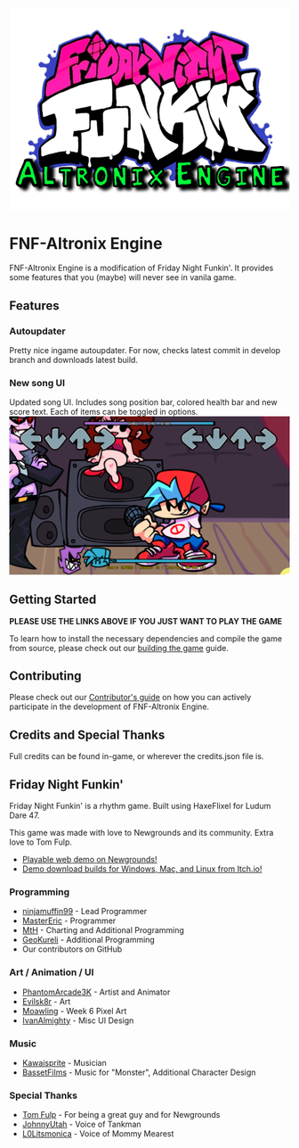 ![Altronix Engine logo](https://raw.githubusercontent.com/Altronix-Team/altronix.funkin_art/main/enginelogo.png)


# FNF-Altronix Engine

FNF-Altronix Engine is a modification of Friday Night Funkin'. It provides some features that you (maybe) will never see in vanila game.

## Features

  ### Autoupdater
  Pretty nice ingame autoupdater. For now, checks latest commit in develop branch and downloads latest build.
  ### New song UI
  Updated song UI. Includes song position bar, colored health bar and new score text. Each of items can be toggled in options.
  ![song ui](https://raw.githubusercontent.com/Altronix-Team/altronix.funkin_art/main/songUI.png)


## Getting Started

**PLEASE USE THE LINKS ABOVE IF YOU JUST WANT TO PLAY THE GAME**

To learn how to install the necessary dependencies and compile the game from source, please check out our [building the game](/docs/COMPILING.md) guide.

## Contributing

Please check out our [Contributor's guide](./CONTRIBUTORS.md) on how you can actively participate in the development of FNF-Altronix Engine.

## Credits and Special Thanks

Full credits can be found in-game, or wherever the credits.json file is.

## Friday Night Funkin'

Friday Night Funkin' is a rhythm game. Built using HaxeFlixel for Ludum Dare 47.

This game was made with love to Newgrounds and its community. Extra love to Tom Fulp.

- [Playable web demo on Newgrounds!](https://www.newgrounds.com/portal/view/770371)
- [Demo download builds for Windows, Mac, and Linux from Itch.io!](https://ninja-muffin24.itch.io/funkin)

### Programming
- [ninjamuffin99](https://twitter.com/ninja_muffin99) - Lead Programmer
- [MasterEric](https://twitter.com/EliteMasterEric) - Programmer
- [MtH](https://twitter.com/emmnyaa) - Charting and Additional Programming
- [GeoKureli](https://twitter.com/Geokureli/) - Additional Programming
- Our contributors on GitHub

### Art / Animation / UI
- [PhantomArcade3K](https://twitter.com/phantomarcade3k) - Artist and Animator
- [Evilsk8r](https://twitter.com/evilsk8r) - Art
- [Moawling](https://twitter.com/moawko) - Week 6 Pixel Art
- [IvanAlmighty](https://twitter.com/IvanA1mighty) - Misc UI Design

### Music
- [Kawaisprite](https://twitter.com/kawaisprite) - Musician
- [BassetFilms](https://twitter.com/Bassetfilms) - Music for "Monster", Additional Character Design

### Special Thanks
- [Tom Fulp](https://twitter.com/tomfulp) - For being a great guy and for Newgrounds
- [JohnnyUtah](https://twitter.com/JohnnyUtahNG/) - Voice of Tankman
- [L0Litsmonica](https://twitter.com/L0Litsmonica) - Voice of Mommy Mearest
